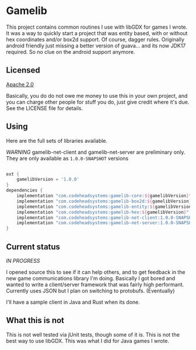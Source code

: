 # Gamelib

This project contains common routines I use with libGDX for games I wrote.
It was a way to quickly start a project that was entity based, with or
without hex coordinates and/or box2d support. Of course, dagger rules.
Originally android friendly just missing a better version of guava... and
its now JDK17 required. So no clue on the android support anymore.

## Licensed

[Apache 2.0](https://opensource.org/licenses/Apache-2.0)

Basically, you do do not owe me money to use this in your own project,
and you can charge other people for stuff you do, just give credit where
it's due. See the LICENSE file for details.

## Using

Here are the full sets of libraries available.

*WARNING* gamelib-net-client and gamelib-net-server are preliminary only.
They are only available as `1.0.0-SNAPSHOT` versions

```groovy

ext {
    gamelibVersion = '1.0.0'
}
dependencies {
    implementation "com.codeheadsystems:gamelib-core:${gamelibVersion}"
    implementation "com.codeheadsystems:gamelib-box2d:${gamelibVersion}"
    implementation "com.codeheadsystems:gamelib-entity:${gamelibVersion}"
    implementation "com.codeheadsystems:gamelib-hex:${gamelibVersion}"
    implementation "com.codeheadsystems:gamelib-net-client:1.0.0-SNAPSHOT"
    implementation "com.codeheadsystems:gamelib-net-server:1.0.0-SNAPSHOT"
}
```

## Current status

*IN PROGRESS*

I opened source this to see if it can help others, and to get feedback in
the new game communications library I'm doing. Basically I got bored and 
wanted to write a client/server framework that was fairly high performant.
Currently uses JSON but I plan on switching to protobufs. (Eventually)

I'll have a sample client in Java and Rust when its done. 

## What this is not

This is not well tested via jUnit tests, though some of it is. This is not
the best way to use libGDX. This was what I did for Java games I wrote. 